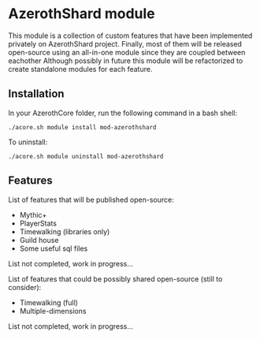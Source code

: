# AzerothShard module

This module is a collection of custom features that have been implemented privately on AzerothShard project.
Finally, most of them will be released open-source using an all-in-one module since they are coupled between eachother
Although possibly in future this module will be refactorized to create standalone modules for each feature.

## Installation

In your AzerothCore folder, run the following command in a bash shell:

`./acore.sh module install mod-azerothshard`

To uninstall:

`./acore.sh module uninstall mod-azerothshard`

## Features

List of features that will be published open-source:

* Mythic+
* PlayerStats
* Timewalking (libraries only)
* Guild house
* Some useful sql files

List not completed, work in progress...

List of features that could be possibly shared open-source (still to consider):

* Timewalking (full)
* Multiple-dimensions

List not completed, work in progress...
